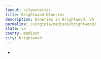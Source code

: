 ```yaml
---
layout: citywineries
title: Brightwood Wineries
description: Wineries in Brightwood, VA
permalink: /virginia/madison/brightwood/
state: va
county: madison
city: brightwood
---
```

-
